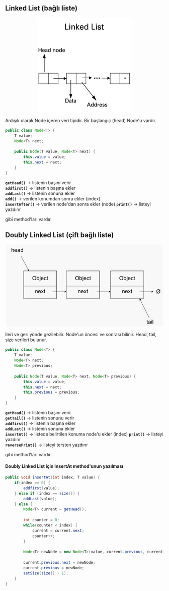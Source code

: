 ## Linked List (bağlı liste)

<p align="center"> 
	<img src="_img/week_3_0.jpg" width="300px">
</p>

Ardışık olarak Node içeren veri tipidir. Bir başlangıç (head) Node'u vardır.

```java
public class Node<T> {
	T value;
	Node<T> next;

	public Node(T value, Node<T> next) {
		this.value = value;
		this.next = next;
	}
}
```

**`getHead()`** -> listenin başını verir  
**`addfirst()`** -> listenin başına ekler  
**`addLast()`** -> listenin sonuna ekler  
**`add()`** -> verilen konumdan sonra ekler (index)  
**`insertAfter()`** -> verilen node'dan sonra ekler (node)
**`print()`** -> listeyi yazdırır

gibi method'ları vardır.  

## Doubly Linked List (çift bağlı liste)

<p align="center"> 
	<img src="_img/week_3_1.jpg" width="500px">
</p>

İleri ve geri yönde gezilebilir. Node'un öncesi ve sonrası bilinir. Head, tail, size verileri bulunur.

```java
public class Node<T> {
	T value;
	Node<T> next;
	Node<T> previous;

	public Node(T value, Node<T> next, Node<T> previous) {
		this.value = value;
		this.next = next;
		this.previous = previous;
	}
}
```

**`getHead()`** -> listenin başını verir  
**`getTail()`** -> listenin sonunu verir  
**`addfirst()`** -> listenin başına ekler  
**`addLast()`** -> listenin sonuna ekler  
**`insertAt()`** -> listede belirtilen konuma node'u ekler (index)
**`print()`** -> listeyi yazdırır  
**`reversePrint()`** -> listeyi tersten yazdırır  

gibi method'ları vardır.

#### Doubly Linked List için InsertAt method'unun yazılması

```java
public void insertAt(int index, T value) {
	if(index == 0) {
		addfirst(value);
	} else if (index == size()) {
		addLast(value);
	} else {
		Node<T> current = getHead();

		int counter = 0;
		while(counter < index) {
			current = current.next;
			counter++;
		}

		Node<T> newNode = new Node<T>(value, current.previous, current);

		current.previous.next = newNode;
		current.previous = newNode;
		setSize(size() - 1);
	}
}
```
